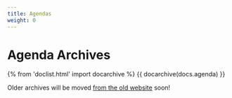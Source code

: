 ```yaml
---
title: Agendas
weight: 0
---
```


# Agenda Archives

{% from 'doclist.html' import docarchive %}
{{ docarchive(docs.agenda) }}

Older archives will be moved [from the old website](/documents/agendas.php) soon!
